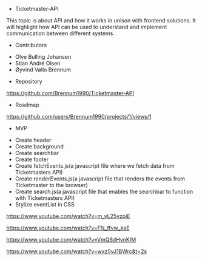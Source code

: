 * Ticketmaster-API 

This topic is about API and how it works in unison with frontend solutions. It will highlight how API can be used to understand and implement communication between different systems.  

* Contributors

- Olve Bulling Johansen
- Stian André Olsen
- Øyvind Vøllo Brennum 

* Repository 

https://github.com/Brennum1990/Ticketmaster-API


* Roadmap 

https://github.com/users/Brennum1990/projects/1/views/1

* MVP

- Create header
- Create background
- Create searchbar 
- Create footer
- Create fetchEvents.js(a javascript file where we fetch data from Ticketmasters API)
- Create renderEvents.js(a javascript file that renders the events from Ticketmaster to the browser)
- Create search.js(a javascript file that enables the searchbar to function with Ticketmasters API)
- Stylize eventList in CSS

https://www.youtube.com/watch?v=m_vL25vzpiE

https://www.youtube.com/watch?v=FN_ffvw_ksE

https://www.youtube.com/watch?v=VmQ6dHvnKIM

https://www.youtube.com/watch?v=wxz5vJ1BWrc&t=2s